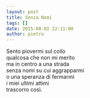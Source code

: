 ```yaml
---
layout: post
title: Senza Nomi
tags: []
date: 2015-08-02 22:11:00
author: pietro
---
```

Sento piovermi sul collo<br/>qualcosa che non mi merito<br/>ma in centro a una strada<br/>senza nomi su cui aggrapparmi<br/>o una speranza di fermarmi<br/>i miei ultimi attimi<br/>trascorro così.
